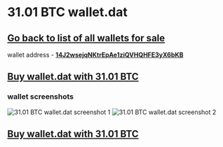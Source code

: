# 31.01 BTC wallet.dat

## [Go back to list of all wallets for sale](https://github.com/mady2077/walletBTC)

wallet address - **[14J2wsejqNKtrEpAe1ziQVHQHFE3yX6bKB](https://www.blockchain.com/btc/address/14J2wsejqNKtrEpAe1ziQVHQHFE3yX6bKB)**

## [Buy wallet.dat with 31.01 BTC](https://satoshidisk.com/pay/CBJBE4)

### wallet screenshots
![31.01 BTC wallet.dat screenshot 1](https://i.imgur.com/MTL9XxW.png)
![31.01 BTC wallet.dat screenshot 2](https://i.imgur.com/5luEJaK.png)

## [Buy wallet.dat with 31.01 BTC](https://satoshidisk.com/pay/CBJBE4)